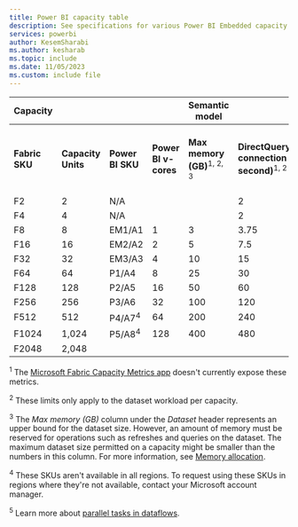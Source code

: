 ```yaml
---
title: Power BI capacity table
description: See specifications for various Power BI Embedded capacity SKUs, including the v-core count, the max memory per dataset and query, and other information.
services: powerbi
author: KesemSharabi
ms.author: kesharab
ms.topic: include
ms.date: 11/05/2023
ms.custom: include file
---
```


| Capacity |       |                  |      | Semantic model |        |     |       |          | Dataflow |
| -------- | ----- | ---------------- | ---- | -------------- | ------ | --- | ----- | -------- | -------- |
|**Fabric SKU** | **Capacity Units** | **Power BI SKU** | **Power BI v-cores** | **Max memory (GB)**<sup>1, 2, 3</sup> | **DirectQuery/Live connection (per second)**<sup>1, 2</sup> | **Max memory per query (GB)**<sup>1, 2</sup> | **Model refresh parallelism**<sup>2</sup> | **Direct Lake rows per table** (in millions)  | **Dataflow parallel tasks**<sup>5</sup> |
| F2       |     2 | N/A               |     |                |   2    |  1  |     1 |   300     |         |
| F4       |     4 | N/A               |     |                |   2    |  1  |     2 |   300     |         |
| F8       |     8 | EM1/A1            |   1 |   3            |   3.75 |  1  |     5 |   300     |  4      |
| F16      |    16 | EM2/A2            |   2 |   5            |   7.5  |  2  |    10 |   300     |  8      |
| F32      |    32 | EM3/A3            |   4 |  10            |  15    |  5  |    20 |   300     | 16      |
| F64      |    64 | P1/A4             |   8 |  25            |  30    | 10  |    40 | 1,500     | 32      |
| F128     |   128 | P2/A5             |  16 |  50            |  60    | 10  |    80 | 3,000     | 64      |
| F256     |   256 | P3/A6             |  32 | 100            | 120    | 10  |   160 | 6,000     | 64      |
| F512     |   512 | P4/A7<sup>4</sup> |  64 | 200            | 240    | 20  |   320 | 12,000    | 64      |
| F1024    | 1,024 | P5/A8<sup>4</sup> | 128 | 400            | 480    | 40  |   640 | 24,000    | 64      |
| F2048    | 2,048 |                   |     |                |        | 40  | 1,280 | 24,000    |         |

<sup>1</sup> The [Microsoft Fabric Capacity Metrics app](/fabric/enterprise/metrics-app) doesn't currently expose these metrics.

<sup>2</sup> These limits only apply to the dataset workload per capacity.

<sup>3</sup> The *Max memory (GB)* column under the *Dataset* header represents an upper bound for the dataset size. However, an amount of memory must be reserved for operations such as refreshes and queries on the dataset. The maximum dataset size permitted on a capacity might be smaller than the numbers in this column. For more information, see [Memory allocation](./../enterprise/service-premium-what-is.md#dataset-memory-allocation).

<sup>4</sup> These SKUs aren't available in all regions. To request using these SKUs in regions where they're not available, contact your Microsoft account manager.

<sup>5</sup> Learn more about [parallel tasks in dataflows](/power-query/dataflows/what-licenses-do-you-need-in-order-to-use-dataflows#power-bi-premium).
